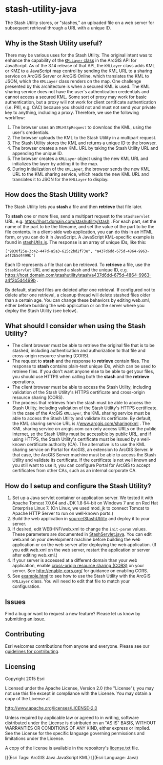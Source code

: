 ﻿# stash-utility-java

The Stash Utility stores, or "stashes," an uploaded file on a web server for subsequent retrieval through a URL with a unique ID.

## Why is the Stash Utility useful?

There may be various uses for the Stash Utility. The original intent was to enhance the capability of the [`KMLLayer` class](https://developers.arcgis.com/javascript/jsapi/kmllayer-amd.html) in the ArcGIS API for JavaScript. As of the 3.14 release of that API, the `KMLLayer` class adds KML or KMZ to a JavaScript map control by sending the KML URL to a sharing service on ArcGIS Server or ArcGIS Online, which translates the KML to JSON, which the `KMLLayer` class renders on the map. One challenge presented by this architecture is when a secured KML is used. The KML sharing service does not have the user's authentication credentials and cannot access a secured KML. Some sort of proxy may work for basic authentication, but a proxy will not work for client certificate authentication (i.e. PKI, e.g. CAC) because you should not and must not send your private key to anything, including a proxy. Therefore, we use the following workflow:

1. The browser uses an `XMLHttpRequest` to download the KML, using the user's credentials.
2. The browser uploads the KML to the Stash Utility in a multipart request.
3. The Stash Utility stores the KML and returns a unique ID to the browser.
4. The browser creates a new KML URL by taking the Stash Utility URL and appending the unique ID.
5. The browser creates a `KMLLayer` object using the new KML URL and initializes the layer by adding it to the map.
6. During initialization of the `KMLLayer`, the browser sends the new KML URL to the KML sharing service, which reads the new KML URL and translates it to JSON for the `KMLLayer` to display.

## How does the Stash Utility work?

The Stash Utility lets you **stash** a file and then **retrieve** that file later.

To **stash** one or more files, send a multipart request to the `StashServlet` URL, e.g. https://host.domain.com/stashutility/stash . For each part, set the name of the part to be the filename, and set the value of the part to be the file contents. In a client-side web application, you can do this in an HTML form, or you can do it in JavaScript. A JavaScript KML-specific example is found in [stashUtils.js](source/StashUtility/web/js/esridefensese/stash/stashUtils.js). The response is an array of unique IDs, like this:

    ["9830f25e-3c42-447d-a5a3-615c2bd2f73e", "a437d6dd-675d-4864-9963-a4f2b5d4499b"]

Each ID represents a file that can be retrieved. To **retrieve** a file, use the `StashServlet` URL and append a slash and the unique ID, e.g. https://host.domain.com/stashutility/stash/a437d6dd-675d-4864-9963-a4f2b5d4499b .

By default, stashed files are deleted after one retrieval. If configured not to delete after one retrieval, a cleanup thread will delete stashed files older than a certain age. You can change these behaviors by editing web.xml, either before building the web application or on the server where you deploy the Stash Utility (see below). 

## What should I consider when using the Stash Utility?

- The client browser must be able to retrieve the original file that is to be stashed, including authentication and authorization to that file and cross-origin resource sharing (CORS).
- The request to **stash** and the response to **retrieve** contain files. The response to **stash** contains plain-text unique IDs, which can be used to retrieve files. If you don't want anyone else to be able to get your files, you should use HTTPS when calling both the **stash** and the **retrieve** operations.
- The client browser must be able to access the Stash Utility, including validation of the Stash Utility's HTTPS certificate and cross-origin resource sharing (CORS).
- The process that retrieves from the stash must be able to access the Stash Utility, including validation of the Stash Utility's HTTPS certificate. In the case of the ArcGIS `KMLLayer`, the KML sharing service must be able to access the Stash Utility and validate its certificate. By default, the KML sharing service URL is //www.arcgis.com/sharing/kml . The KML sharing service on arcgis.com can only access URLs on the public Internet, so the Stash Utility must be accessible by public URL, and if using HTTPS, the Stash Utility's certificate must be issued by a well-known certificate authority (CA). The alternative is to use the KML sharing service on Portal for ArcGIS, an extension to ArcGIS Server. In that case, the ArcGIS Server machine must be able to access the Stash Utility and validate its certificate. If the certificate is not well known and you still want to use it, you can configure Portal for ArcGIS to accept certificates from other CAs, such as an internal corporate CA.

## How do I setup and configure the Stash Utility?

1. Set up a Java servlet container or application server. We tested it with Apache Tomcat 7.0.64 and JDK 1.8 64-bit on Windows 7 and on Red Hat Enterprise Linux 7. (On Linux, we used mod_jk to connect Tomcat to Apache HTTP Server to run on well-known ports.)
2. Build the web application in [source/StashUtility](source/StashUtility) and deploy it to your server.
3. If desired, edit WEB-INF/web.xml to change the `init-param` values. These parameters are documented in [StashServlet.java](source/StashUtility/src/java/com/esri/defense/se/stashutility/StashServlet.java). You can edit web.xml on your development machine before building the web application or on the web server after deploying the web application. (If you edit web.xml on the web server, restart the application or server after editing web.xml.)
4. If your server is accessed at a different domain than your web application, enable [cross-origin resource sharing (CORS)](https://en.wikipedia.org/wiki/Cross-origin_resource_sharing) on your server. See http://enable-cors.org/ for guidance on enabling CORS.
5. See [example.html](source/StashUtility/web/example.html) to see how to use the Stash Utility with the ArcGIS `KMLLayer` class. You will need to edit that file to match your configuration.

## Issues

Find a bug or want to request a new feature?  Please let us know by [submitting an issue](issues/new).

## Contributing

Esri welcomes contributions from anyone and everyone. Please see our [guidelines for contributing](https://github.com/esri/contributing).

## Licensing

Copyright 2015 Esri

Licensed under the Apache License, Version 2.0 (the "License");
you may not use this file except in compliance with the License.
You may obtain a copy of the License at

   http://www.apache.org/licenses/LICENSE-2.0

Unless required by applicable law or agreed to in writing, software
distributed under the License is distributed on an "AS IS" BASIS,
WITHOUT WARRANTIES OR CONDITIONS OF ANY KIND, either express or implied.
See the License for the specific language governing permissions and
limitations under the License.

A copy of the license is available in the repository's
[license.txt](license.txt) file.

[](Esri Tags: ArcGIS Java JavaScript KML)
[](Esri Language: Java)
